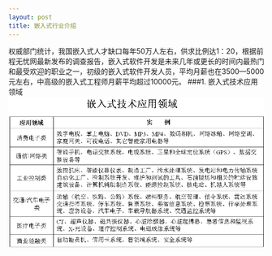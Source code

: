 ```yaml
---
layout: post
title: 嵌入式行业介绍
---
```

权威部门统计，我国嵌入式人才缺口每年50万人左右，供求比例达1：20，根据前程无忧网最新发布的调查报告，嵌入式软件开发是未来几年或更长的时间内最热门和最受欢迎的职业之一，初级的嵌入式软件开发人员，平均月薪也在3500—5000元左右，中高级的嵌入式工程师月薪平均超过10000元。
###1. 嵌入式技术应用领域
<img src="./1.png">
